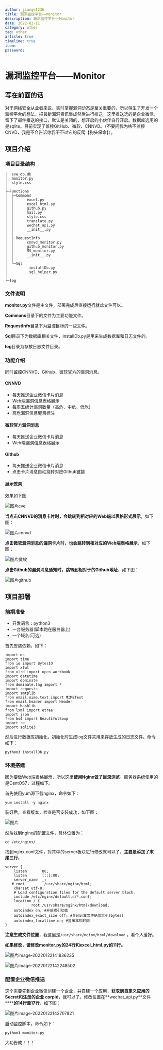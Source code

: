 ```yaml
---
author: jiange1236
title: 漏洞监控平台——Monitor
description: 漏洞监控平台——Monitor
date: 2022-02-11
category: other
tag: other
article: true
timeline: true
icon: 
password: 
---
```

# 漏洞监控平台——Monitor

## **写在前面的话**

对于网络安全从业者来说，实时掌握漏洞动态是至关重要的，所以萌生了开发一个监控平台的想法，把最新漏洞资讯集成然后进行推送。这里推送选的是企业微信，留下了邮件推送的接口，默认是关闭的，想开启的小伙伴自行开启。数据库选用的是sqlite。目前实现了监控GitHub、微软、CNNVD。（不要问我为啥不监控CNVD，我是不会告诉你我干不过它的反爬【狗头保命】）。

## **项目介绍**

### 项目目录结构

```
│  cve_db.db
│  monitor.py
│  style.css
│
├─Functions
│  ├─Commons
│  │      excel.py
│  │      excel_html.py
│  │      github.py
│  │      mail.py
│  │      style.css
│  │      translate.py
│  │      wechat_api.py
│  │      __init__.py
│  │
│  ├─RequestInfo
│  │      cnnvd_monitor.py
│  │      github_monitor.py
│  │      MS_monitor.py
│  │      __init__.py
│  │
│  └─Sql
│          installDb.py
│          sql_helper.py
│
└─log
```

### 文件说明

**monitor.py**文件是主文件，部署完成后直接运行就此文件可以。

**Commons**目录下的文件为主要功能文件。

**RequestInfo**目录下为监控目标的一些文件。

**Sql**目录下为数据库相关文件，installDb.py是用来生成数据库和日志文件的。

**log**目录为存放日志文件目录。

### 功能介绍

同时监控CNNVD、Github、微软官方的漏洞消息。

#### CNNVD

-  每天推送企业微信卡片消息
-  Web端漏洞信息表格展示
-  每周五统计漏洞数量（高危、中危、低危）
-  高危漏洞信息醒目标注

#### 微软官方漏洞消息

-  每天推送企业微信卡片消息
-  Web端漏洞信息表格展示

#### Github

-  每天推送企业微信卡片消息
-  点击卡片消息自动跳转对应Github链接

#### 展示效果

效果如下图

![图片](https://cdn.jsdelivr.net/gh/jiange1236/MyImage/MdImg/640-164346328639935.webp)cve

**当点击CNNVD的消息卡片时，会跳转到相对应的Web端以表格形式展示**，如下图：

![图片](https://cdn.jsdelivr.net/gh/jiange1236/MyImage/MdImg/640-164346328639936.webp)cnnvd

**点击微软漏洞消息的漏洞卡片时，也会跳转到相对应的Web端表格展示**，如下图：

![图片](https://cdn.jsdelivr.net/gh/jiange1236/MyImage/MdImg/640-164346328639937.webp)微软

**点击Github的漏洞消息通知时，跳转到相对于的Github地址**，如下图：

![图片](https://cdn.jsdelivr.net/gh/jiange1236/MyImage/MdImg/640-164346328639938.webp)github

## **项目部署**

### 前期准备

- 开发语言：python3
- 一台服务器(脚本跑在服务器上)
- 一个域名(可选)

首先安装依赖，如下：

```
import os
import time
from io import BytesIO
import xlwt
from xlrd import open_workbook
import datetime
import dominate
from dominate.tag import *
import requests
import smtplib
from email.mime.text import MIMEText
from email.header import Header
import hashlib
from lxml import etree
import json
from bs4 import BeautifulSoup
import re
import sqlite3
```

然后进行数据库初始化，初始化时生成log文件夹用来存放生成的日志文件。命令如下：

```
python3 installDb.py
```

### 环境搭建

因为要做Web端表格展示，所以这里**使用Nginx做了目录浏览**。服务器系统使用的是CentOS7，过程如下。

首先使用yum源下载nginx，命令如下：

```
yum install -y nginx
```

装好后，查看版本，检查是否安装成功，如下图：

![图片](https://cdn.jsdelivr.net/gh/jiange1236/MyImage/MdImg/640-164346328639939.webp)

然后找到nginx的配置文件，具体位置为：

```
cd /etc/nginx/
```

找到nginx.conf文件，对其中的server板块进行修改就可以了，**主要是添加了末尾三行**。

```
server {
    listen       80;
    listen       [::]:80;
    server_name  _;
   # root         /usr/share/nginx/html;
    charset utf-8;
    # Load configuration files for the default server block.
    include /etc/nginx/default.d/*.conf;
    location / {
            root /usr/share/nginx/html/download;
    autoindex on; #开启索引功能
    autoindex_exact_size off; #关闭计算文件确切大小(bytes)
    autoindex_localtime on; #显示本机时间
}
```

**注意生成文件位置**，我这里是`/usr/share/nginx/html/download` ，看个人爱好。

**如果修改，请修改monitor.py的24行和excel_html.py的11行。**

![图片](https://cdn.jsdelivr.net/gh/jiange1236/MyImage/MdImg/640-164346328640040.webp)image-20220122141836235

![图片](https://cdn.jsdelivr.net/gh/jiange1236/MyImage/MdImg/640-164346328640041.webp)image-20220122142248502

### 配置企业微信推送

这个需要先到企业微信创建一个企业，并自建一个应用，**获取到自定义应用的 Secret和注册的企业 corpid**，就可以了。修改位置在**wechat_api.py\**文件\******的14行至17行**，如下图：

![图片](https://cdn.jsdelivr.net/gh/jiange1236/MyImage/MdImg/640-164346328640042.webp)image-20220122142707821

启动监控脚本，命令如下：

```
python3 moniter.py
```

大功告成！！！
